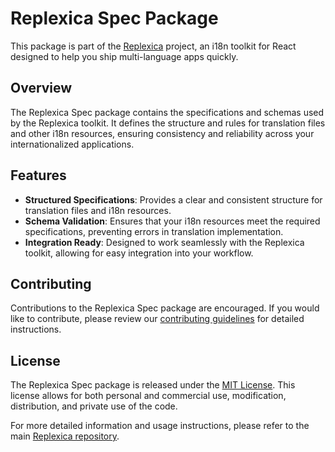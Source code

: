 # Replexica Spec Package

This package is part of the [Replexica](https://github.com/replexica/replexica) project, an i18n toolkit for React designed to help you ship multi-language apps quickly.

## Overview

The Replexica Spec package contains the specifications and schemas used by the Replexica toolkit. It defines the structure and rules for translation files and other i18n resources, ensuring consistency and reliability across your internationalized applications.

## Features

- **Structured Specifications**: Provides a clear and consistent structure for translation files and i18n resources.
- **Schema Validation**: Ensures that your i18n resources meet the required specifications, preventing errors in translation implementation.
- **Integration Ready**: Designed to work seamlessly with the Replexica toolkit, allowing for easy integration into your workflow.

## Contributing

Contributions to the Replexica Spec package are encouraged. If you would like to contribute, please review our [contributing guidelines](https://github.com/replexica/replexica/blob/main/CONTRIBUTING.md) for detailed instructions.

## License

The Replexica Spec package is released under the [MIT License](https://github.com/replexica/replexica/blob/main/LICENSE). This license allows for both personal and commercial use, modification, distribution, and private use of the code.

For more detailed information and usage instructions, please refer to the main [Replexica repository](https://github.com/replexica/replexica).
